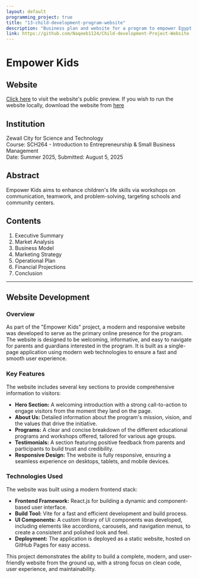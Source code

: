 ```yaml
---
layout: default
programming_project: true
title: "13-child-development-program-website"
description: "Business plan and website for a program to empower Egypt's children with life skills through educational workshops and activities."
link: https://github.com/Naqeeb1124/Child-development-Project-Website
---
```

# Empower Kids

## Website
[Click here](https://naqeeb1124.github.io/Child-development-Project-Website/) to visit the website's public preview.
If you wish to run the website locally, download the website from [here](https://drive.google.com/drive/folders/1wxZnbP8C95ChWXClenPZDTa2mPdV7Ph8?usp=drive_link)

## Institution
Zewail City for Science and Technology  
Course: SCH264 - Introduction to Entrepreneurship & Small Business Management    
Date: Summer 2025, Submitted: August 5, 2025

## Abstract
Empower Kids aims to enhance children's life skills via workshops on communication, teamwork, and problem-solving, targeting schools and community centers.

## Contents
1. Executive Summary
2. Market Analysis
3. Business Model
4. Marketing Strategy
5. Operational Plan
6. Financial Projections
7. Conclusion

---

## Website Development

### Overview

As part of the "Empower Kids" project, a modern and responsive website was developed to serve as the primary online presence for the program. The website is designed to be welcoming, informative, and easy to navigate for parents and guardians interested in the program. It is built as a single-page application using modern web technologies to ensure a fast and smooth user experience.

### Key Features

The website includes several key sections to provide comprehensive information to visitors:

*   **Hero Section:** A welcoming introduction with a strong call-to-action to engage visitors from the moment they land on the page.
*   **About Us:** Detailed information about the program's mission, vision, and the values that drive the initiative.
*   **Programs:** A clear and concise breakdown of the different educational programs and workshops offered, tailored for various age groups.
*   **Testimonials:** A section featuring positive feedback from parents and participants to build trust and credibility.
*   **Responsive Design:** The website is fully responsive, ensuring a seamless experience on desktops, tablets, and mobile devices.

### Technologies Used

The website was built using a modern frontend stack:

*   **Frontend Framework:** React.js for building a dynamic and component-based user interface.
*   **Build Tool:** Vite for a fast and efficient development and build process.
*   **UI Components:** A custom library of UI components was developed, including elements like accordions, carousels, and navigation menus, to create a consistent and polished look and feel.
*   **Deployment:** The application is deployed as a static website, hosted on GitHub Pages for easy access.

This project demonstrates the ability to build a complete, modern, and user-friendly website from the ground up, with a strong focus on clean code, user experience, and maintainability.